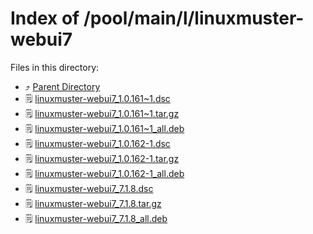 
# Index of /pool/main/l/linuxmuster-webui7
Files in this directory:
- ⤴ [Parent Directory](../)
- 🗒 [linuxmuster-webui7_1.0.161~1.dsc](linuxmuster-webui7_1.0.161~1.dsc)
- 🗒 [linuxmuster-webui7_1.0.161~1.tar.gz](linuxmuster-webui7_1.0.161~1.tar.gz)
- 🗒 [linuxmuster-webui7_1.0.161~1_all.deb](linuxmuster-webui7_1.0.161~1_all.deb)
- 🗒 [linuxmuster-webui7_1.0.162-1.dsc](linuxmuster-webui7_1.0.162-1.dsc)
- 🗒 [linuxmuster-webui7_1.0.162-1.tar.gz](linuxmuster-webui7_1.0.162-1.tar.gz)
- 🗒 [linuxmuster-webui7_1.0.162-1_all.deb](linuxmuster-webui7_1.0.162-1_all.deb)
- 🗒 [linuxmuster-webui7_7.1.8.dsc](linuxmuster-webui7_7.1.8.dsc)
- 🗒 [linuxmuster-webui7_7.1.8.tar.gz](linuxmuster-webui7_7.1.8.tar.gz)
- 🗒 [linuxmuster-webui7_7.1.8_all.deb](linuxmuster-webui7_7.1.8_all.deb)
